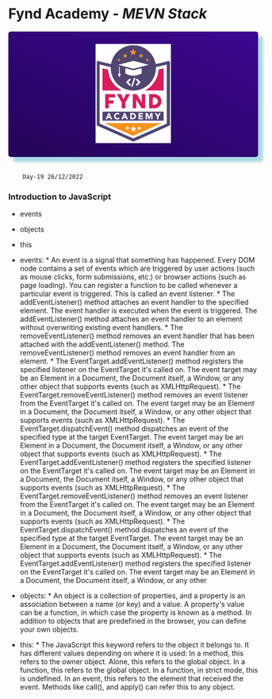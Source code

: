 # Fynd Academy - _MEVN Stack_

<center>

<div style="padding:25px 0 25px 0 ;background: linear-gradient(25deg, #000000, #5d0ce4);background-size: 400% 400%;color:#fff;border-radius:5px;box-shadow: 10px 10px 5px lightblue;">

<img style="background:transparent" src="../assets/6037ed523cde7f1958341705_logo-removebg-preview.png" height="200"/>


</div>
</center>
<br/>

        Day-19 26/12/2022


### Introduction to JavaScript 

* events
* objects
* this

* events:
        * An event is a signal that something has happened. Every DOM node contains a set of events which are triggered by user actions (such as mouse clicks, form submissions, etc.) or browser actions (such as page loading). You can register a function to be called whenever a particular event is triggered. This is called an event listener.
        * The addEventListener() method attaches an event handler to the specified element. The event handler is executed when the event is triggered. The addEventListener() method attaches an event handler to an element without overwriting existing event handlers.
        * The removeEventListener() method removes an event handler that has been attached with the addEventListener() method. The removeEventListener() method removes an event handler from an element.
        * The EventTarget.addEventListener() method registers the specified listener on the EventTarget it's called on. The event target may be an Element in a Document, the Document itself, a Window, or any other object that supports events (such as XMLHttpRequest).
        * The EventTarget.removeEventListener() method removes an event listener from the EventTarget it's called on. The event target may be an Element in a Document, the Document itself, a Window, or any other object that supports events (such as XMLHttpRequest).
        * The EventTarget.dispatchEvent() method dispatches an event of the specified type at the target EventTarget. The event target may be an Element in a Document, the Document itself, a Window, or any other object that supports events (such as XMLHttpRequest).
        * The EventTarget.addEventListener() method registers the specified listener on the EventTarget it's called on. The event target may be an Element in a Document, the Document itself, a Window, or any other object that supports events (such as XMLHttpRequest).
        * The EventTarget.removeEventListener() method removes an event listener from the EventTarget it's called on. The event target may be an Element in a Document, the Document itself, a Window, or any other object that supports events (such as XMLHttpRequest).
        * The EventTarget.dispatchEvent() method dispatches an event of the specified type at the target EventTarget. The event target may be an Element in a Document, the Document itself, a Window, or any other object that supports events (such as XMLHttpRequest).
        * The EventTarget.addEventListener() method registers the specified listener on the EventTarget it's called on. The event target may be an Element in a Document, the Document itself, a Window, or any other

* objects:
        * An object is a collection of properties, and a property is an association between a name (or key) and a value. A property's value can be a function, in which case the property is known as a method. In addition to objects that are predefined in the browser, you can define your own objects.

* this:
        * The JavaScript this keyword refers to the object it belongs to. It has different values depending on where it is used: In a method, this refers to the owner object. Alone, this refers to the global object. In a function, this refers to the global object. In a function, in strict mode, this is undefined. In an event, this refers to the element that received the event. Methods like call(), and apply() can refer this to any object.


        